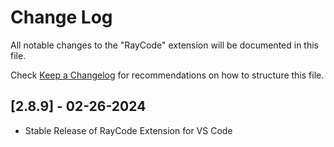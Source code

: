 # Change Log

All notable changes to the "RayCode" extension will be documented in this file.

Check [Keep a Changelog](http://keepachangelog.com/) for recommendations on how to structure this file.

## [2.8.9] - 02-26-2024

- Stable Release of RayCode Extension for VS Code

